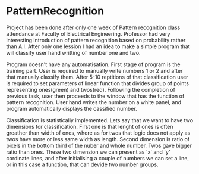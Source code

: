 # PatternRecognition
Project has been done after only one week of Pattern recognition class attendance at Faculty of Electrical Engineering.
Professor had very interesting introduction of pattern recognition based on probability rather than A.I.
After only one lession I had an idea to make a simple program that will classify user hand writting of number one and two.  

Program doesn't have any automatisation. First stage of program is the training part. User is required to manually write numbers 1 or 2 and after that manually classify them.
After 5-10 reptitions of that classification user is required to set parameters of linear function that divides group of points representing ones(green) and twos(red).
Following the completion of previous task, user then proceeds to the window that has the function of pattern recognition. User hand writes the number on a white panel, and program automatically displays the cassified number.

Classification is statistically implemented. Lets say that we want to have two dimensions for classification. First one is that lenght of ones is often greather than width of ones, where as for twos
that logic does not apply as twos have more or less same width as length. Second dimension is ratio of pixels in the bottom third of the nuber and whole number. Twos gave bigger ratio than ones.
These two dimension we can present as 'x' and 'y' cordinate lines, and after initialising a couple of numbers we can set a line, or in this case a function, that can devide two number groups.
